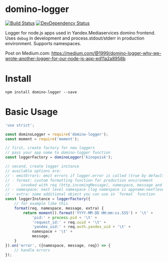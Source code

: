 # domino-logger

[![Build Status](https://img.shields.io/travis/1999/domino-logger.svg?style=flat)](https://travis-ci.org/1999/domino-logger)
[![DevDependency Status](http://img.shields.io/david/dev/1999/domino-logger.svg?style=flat)](https://david-dm.org/1999/domino-logger#info=devDependencies)

Logger for node.js apps used in Yandex.Mediaservices domino frontend. Uses `debug` in development and process.stdout/stderr in production environment. Supports namespaces.

Post on Medium.com: https://medium.com/@1999/domino-logger-why-we-wrote-another-logger-for-our-node-js-app-ed11a2a8958b

# Install

```
npm install domino-logger --save
```

# Basic Usage

```javascript
'use strict';

const dominoLogger = require('domino-logger');
const moment = require('moment');

// first, create factory for new loggers
// pass your app name to domino-logger function
const loggerFactory = dominoLogger('kinopoisk');

// second, create logger instance
// available options are:
// - emitErrors: emit errors if logger.error is called (true by default)
// - format: custom formatting function for production environment
//     invoked with req (http.incomingMessage), namespace, message and extra
// - namespace: next level namespace (log namespace is appname:nextlevel then)
// - extra: some additional object you can use in `format` function
const loggerInstance = loggerFactory({
    // for example like this
    format(req, namespace, message, extra) {
        return moment().format('YYYY-MM-DD HH:mm:ss.SSS') + '\t' +
            'pid:' + process.pid + '\t' +
            'request_id:' + req.uuid + '\t' +
            'yandex_uid:' + req.auth.yandex_uid + '\t' +
            namespace + '\t' +
            message;
    }
}).on('error', ({namespace, message, req}) => {
    // handle errors
});

```
